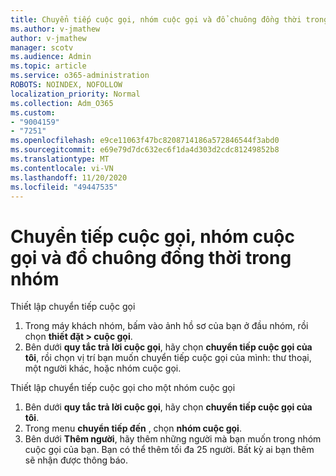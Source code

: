 ```yaml
---
title: Chuyển tiếp cuộc gọi, nhóm cuộc gọi và đổ chuông đồng thời trong nhóm
ms.author: v-jmathew
author: v-jmathew
manager: scotv
ms.audience: Admin
ms.topic: article
ms.service: o365-administration
ROBOTS: NOINDEX, NOFOLLOW
localization_priority: Normal
ms.collection: Adm_O365
ms.custom:
- "9004159"
- "7251"
ms.openlocfilehash: e9ce11063f47bc8208714186a572846544f3abd0
ms.sourcegitcommit: e69e79d7dc632ec6f1da4d303d2cdc81249852b8
ms.translationtype: MT
ms.contentlocale: vi-VN
ms.lasthandoff: 11/20/2020
ms.locfileid: "49447535"
---
```

# <a name="call-forwarding-call-groups-and-simultaneous-ring-in-teams"></a>Chuyển tiếp cuộc gọi, nhóm cuộc gọi và đổ chuông đồng thời trong nhóm

Thiết lập chuyển tiếp cuộc gọi

1. Trong máy khách nhóm, bấm vào ảnh hồ sơ của bạn ở đầu nhóm, rồi chọn **thiết đặt > cuộc gọi**.
2. Bên dưới **quy tắc trả lời cuộc gọi**, hãy chọn **chuyển tiếp cuộc gọi của tôi**, rồi chọn vị trí bạn muốn chuyển tiếp cuộc gọi của mình: thư thoại, một người khác, hoặc nhóm cuộc gọi.

Thiết lập chuyển tiếp cuộc gọi cho một nhóm cuộc gọi

1. Bên dưới **quy tắc trả lời cuộc gọi**, hãy chọn **chuyển tiếp cuộc gọi của tôi**.
2. Trong menu **chuyển tiếp đến** , chọn **nhóm cuộc gọi**.
3. Bên dưới **Thêm người**, hãy thêm những người mà bạn muốn trong nhóm cuộc gọi của bạn. Bạn có thể thêm tối đa 25 người. Bất kỳ ai bạn thêm sẽ nhận được thông báo.
